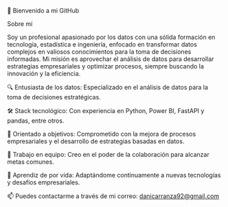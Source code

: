 👋 Bienvenido a mi GitHub

Sobre mí

Soy un profesional apasionado por los datos con una sólida formación en tecnología, estadística e ingeniería, enfocado en transformar datos complejos en valiosos conocimientos para la toma de decisiones informadas. Mi misión es aprovechar el análisis de datos para desarrollar estrategias empresariales y optimizar procesos, siempre buscando la innovación y la eficiencia.

🔍 Entusiasta de los datos: Especializado en el análisis de datos para la toma de decisiones estratégicas.

🛠️ Stack tecnológico: Con experiencia en Python, Power BI, FastAPI y pandas, entre otros.

🎯 Orientado a objetivos: Comprometido con la mejora de procesos empresariales y el desarrollo de estrategias basadas en datos.

🤝 Trabajo en equipo: Creo en el poder de la colaboración para alcanzar metas comunes.

🌱 Aprendiz de por vida: Adaptándome continuamente a nuevas tecnologías y desafíos empresariales.


 📫 Puedes contactarme a través de mi correo: danicarranza92@gmail.com

